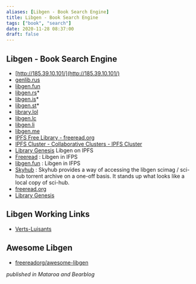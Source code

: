 ```yaml
---
aliases: [Libgen - Book Search Engine]
title: Libgen - Book Search Engine
tags: ["book", "search"]
date: 2020-11-28 08:37:00
draft: false
---
```


## Libgen - Book Search Engine

- [http://185.39.10.101/](http://185.39.10.101/)
- [genlib.rus](https://gen.lib.rus.ec)
- [libgen.fun](https://libgen.fun/)
- [libgen.rs](https://libgen.rs/)*
- [libgen.is](http://libgen.is/)*
- [libgen.st](http://libgen.st/)*
- [library.lol](https://library.lol)
- [libgen.lc](https://libgen.lc)
- [libgen.li](http://libgen.li/)
- [libgen.me](https://libgen.me)
- [IPFS Free Library - freeread.org](https://freeread.org/ipfs/)
- [IPFS Cluster - Collaborative Clusters - IPFS Cluster](https://collab.ipfscluster.io/)
- [Library Genesis](https://libgen.fun/dweb.html) Libgen on IPFS
- [Freeread](https://freeread.org/ipfs/) : Libgen in IFPS
- [libgen.fun](https://libgen.fun/) : Libgen in IFPS
- [Skyhub](https://github.com/frrad/skyhub) : Skyhub provides a way of accessing the libgen scimag / sci-hub torrent archive on a one-off basis. It stands up what looks like a local copy of sci-hub.
- [freeread.org](https://freeread.org/index.html)
- [Library Genesis](https://libgen.fun/dweb.html)

## Libgen Working Links

- [Verts-Luisants](https://vertsluisants.fr/index.php?article4/where-scihub-libgen-server-down)

## Awesome Libgen

- [freereadorg/awesome-libgen](https://github.com/freereadorg/awesome-libgen)

_published in Mataroa and Bearblog_
